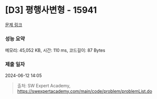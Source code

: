 # [D3] 평행사변형 - 15941 

[문제 링크](https://swexpertacademy.com/main/code/problem/problemDetail.do?contestProbId=AYVgOZEKOpcDFAQK) 

### 성능 요약

메모리: 45,052 KB, 시간: 110 ms, 코드길이: 87 Bytes

### 제출 일자

2024-06-12 14:05



> 출처: SW Expert Academy, https://swexpertacademy.com/main/code/problem/problemList.do